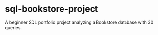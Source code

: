 # sql-bookstore-project
A beginner SQL portfolio project analyzing a Bookstore database with 30 queries.

